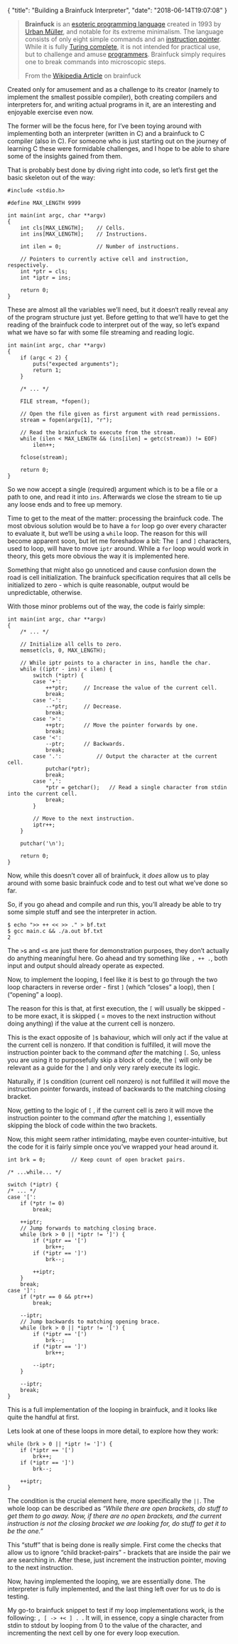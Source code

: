 { "title": "Building a Brainfuck Interpreter", "date": "2018-06-14T19:07:08" }

>**Brainfuck** is an [esoteric programming language](https://en.wikipedia.org/wiki/Esoteric_programming_language) created in 1993 by [Urban Müller](https://en.wikipedia.org/w/index.php?title=Urban_M%C3%BCller&action=edit&redlink=1), and notable for its extreme minimalism. The language consists of only eight simple commands and an [instruction pointer](https://en.wikipedia.org/wiki/Instruction_pointer). While it is fully [Turing complete](https://en.wikipedia.org/wiki/Turing_completeness), it is not intended for practical use, but to challenge and amuse [programmers](https://en.wikipedia.org/wiki/Programmers). Brainfuck simply requires one to break commands into microscopic steps.
>
>From the [Wikipedia Article](https://en.wikipedia.org/wiki/Brainfuck) on brainfuck

Created only for amusement and as a challenge to its creator (namely to implement the smallest possible compiler), both creating compilers and interpreters for, and writing actual programs in it, are an interesting and enjoyable exercise even now.

The former will be the focus here, for I’ve been toying around with implementing both an interpreter (written in C) and a brainfuck to C compiler (also in C). For someone who is just starting out on the journey of learning C these were formidable challenges, and I hope to be able to share some of the insights gained from them.

That is probably best done by diving right into code, so let’s first get the basic skeleton out of the way:

```
#include <stdio.h>

#define MAX_LENGTH 9999

int main(int argc, char **argv)
{
	int cls[MAX_LENGTH];	// Cells.
	int ins[MAX_LENGTH];	// Instructions.

	int ilen = 0;           // Number of instructions.
    
	// Pointers to currently active cell and instruction, respectively.
	int *ptr = cls;
	int *iptr = ins;
	
	return 0;
}
```

These are almost all the variables we’ll need, but it doesn‘t really reveal any of the program structure just yet. Before getting to that we’ll have to get the reading of the brainfuck code to interpret out of the way, so let’s expand what we have so far with some file streaming and reading logic.

```
int main(int argc, char **argv)
{
    if (argc < 2) {
		puts("expected arguments");
		return 1;
	}
	
    /* ... */

	FILE stream, *fopen();

    // Open the file given as first argument with read permissions.
    stream = fopen(argv[1], "r");

	// Read the brainfuck to execute from the stream.
	while (ilen < MAX_LENGTH && (ins[ilen] = getc(stream)) != EOF)
		ilen++;

	fclose(stream);
	
	return 0;
}
```

So we now accept a single (required) argument which is to be a file or a path to one, and read it into `ins`. Afterwards we close the stream to tie up any loose ends and to free up memory.

Time to get to the meat of the matter: processing the brainfuck code. The most obvious solution would be to have a `for` loop go over every character to evaluate it, but we‘ll be using a `while` loop. The reason for this will become apparent soon, but let me foreshadow a bit: The `[` and `]` characters, used to loop, will have to move `iptr` around. While a `for` loop would work in theory, this gets more obvious the way it is implemented here.

Something that might also go unnoticed and cause confusion down the road is cell initialization. The brainfuck specification requires that all cells be initialized to zero - which is quite reasonable, output would be unpredictable, otherwise.

With those minor problems out of the way, the code is fairly simple:

```
int main(int argc, char **argv)
{
	/* ... */
    
    // Initialize all cells to zero.
	memset(cls, 0, MAX_LENGTH);
    
    // While iptr points to a character in ins, handle the char. 
    while ((iptr - ins) < ilen) {
        switch (*iptr) {
        case '+':
			++*ptr;		// Increase the value of the current cell.
			break;
		case '-':
			--*ptr;		// Decrease.
			break;
		case '>':
			++ptr;		// Move the pointer forwards by one.
			break;
		case '<':
			--ptr;		// Backwards.
			break;
		case '.':			// Output the character at the current cell.
			putchar(*ptr);
			break;
		case ',':
			*ptr = getchar();	// Read a single character from stdin into the current cell.
			break;
    	}
        
        // Move to the next instruction.
        iptr++;
    }
    
    putchar('\n');
    
    return 0;
}
```

Now, while this doesn’t cover all of brainfuck, it *does* allow us to play around with some basic brainfuck code and to test out what we’ve done so far.

So, if you go ahead and compile and run this, you’ll already be able to try some simple stuff and see the interpreter in action.

```
$ echo ">> ++ << >> ." > bf.txt
$ gcc main.c && ./a.out bf.txt
2
```

The `>`s and `<`s are just there for demonstration purposes, they don’t actually do anything meaningful here. Go ahead and try something like `, ++ .`, both input and output should already operate as expected.

Now, to implement the looping, I feel like it is best to go through the two loop characters in reverse order - first `]` (which “closes” a loop), then `[` (“opening” a loop).

The reason for this is that, at first execution, the `[` will usually be skipped - to be more exact, it is skipped ( = moves to the next instruction without doing anything) if the value at the current cell is nonzero.

This is the exact opposite of `]`s bahaviour, which will only act if the value at the current cell is nonzero. If that condition is fulfilled, it will move the instruction pointer back to the command *after* the matching `[`. So, unless you are using it to purposefully skip a block of code, the `[` will only be relevant as a guide for the `]` and only very rarely execute its logic.

Naturally, if `]`s condition (current cell nonzero) is not fulfilled it will move the instruction pointer forwards, instead of backwards to the matching closing bracket.

Now, getting to the logic of `[` , if the current cell is zero it will move the instruction pointer to the command *after* the matching `]`, essentially skipping the block of code within the two brackets.

Now, this might seem rather intimidating, maybe even counter-intuitive, but the code for it is fairly simple once you’ve wrapped your head around it.

```
int brk = 0;		// Keep count of open bracket pairs.

/* ...while... */

switch (*iptr) {
/* ... */
case '[':
	if (*ptr != 0)
		break;

	++iptr;
	// Jump forwards to matching closing brace.
	while (brk > 0 || *iptr != ']') {
		if (*iptr == '[')
			brk++;
		if (*iptr == ']')
			brk--;

		++iptr;
	}
	break;
case ']':
	if (*ptr == 0 && ptr++)
		break;

	--iptr;
	// Jump backwards to matching opening brace.
	while (brk > 0 || *iptr != '[') {
		if (*iptr == '[')
			brk--;
		if (*iptr == ']')
			brk++;

		--iptr;
	}

	--iptr;
	break; 
}
```

This is a full implementation of the looping in brainfuck, and it looks like quite the handful at first.

Lets look at one of these loops in more detail, to explore how they work:

```
while (brk > 0 || *iptr != ']') {
	if (*iptr == '[')
		brk++;
	if (*iptr == ']')
		brk--;

	++iptr;
}
```

The condition is the crucial element here, more specifically the `||`. The whole loop can be described as *“While there are open brackets, do stuff to get them to go away. Now, if there are no open brackets, and the current instruction is not the closing bracket we are looking for, do stuff to get it to be the one.”*

This “stuff” that is being done is really simple. First come the checks that allow us to ignore “child bracket-pairs” - brackets that are inside the pair we are searching in. After these, just increment the instruction pointer, moving to the next instruction.

Now, having implemented the looping, we are essentially done. The interpreter is fully implemented, and the last thing left over for us to do is testing.

My go-to brainfuck snippet to test if my loop implementations work, is the following: `, [ -> +< ] . `. It will, in essence, copy a single character from stdin to stdout by looping from 0 to the value of the character, and incrementing the next cell by one for every loop execution.